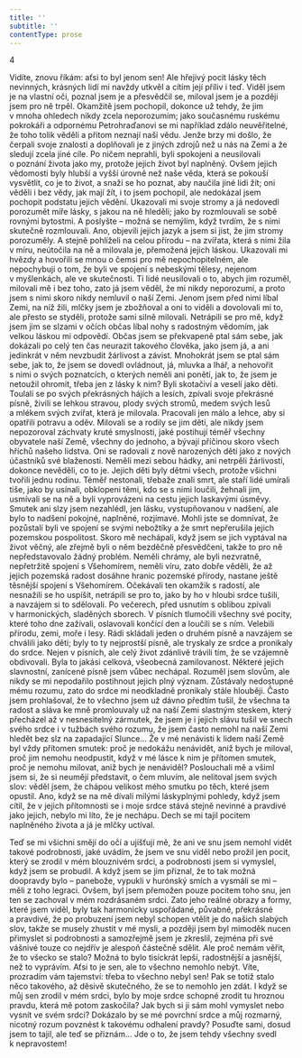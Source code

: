 ```yaml
---
title: ''
subtitle: ''
contentType: prose
---
```


4

Vidíte, znovu říkám: aťsi to byl jenom sen! Ale hřejivý pocit lásky těch nevinných, krásných lidí mi navždy utkvěl a cítím její příliv i teď. Viděl jsem je na vlastní oči, poznal jsem je a přesvědčil se, miloval jsem je a později jsem pro ně trpěl. Okamžitě jsem pochopil, dokonce už tehdy, že jim v mnoha ohledech nikdy zcela neporozumím; jako současnému ruskému pokrokáři a odpornému Petrohraďanovi se mi například zdálo neuvěřitelné, že toho tolik věděli a přitom neznají naši vědu. Jenže brzy mi došlo, že čerpali svoje znalosti a doplňovali je z jiných zdrojů než u nás na Zemi a že sledují zcela jiné cíle. Po ničem neprahli, byli spokojeni a neusilovali o poznání života jako my, protože jejich život byl naplněný. Ovšem jejich vědomosti byly hlubší a vyšší úrovně než naše věda, která se pokouší vysvětlit, co je to život, a snaží se ho poznat, aby naučila jiné lidi žít; oni věděli i bez vědy, jak mají žít, i to jsem pochopil, ale nedokázal jsem pochopit podstatu jejich vědění. Ukazovali mi svoje stromy a já nedovedl porozumět míře lásky, s jakou na ně hleděli; jako by rozmlouvali se sobě rovnými bytostmi. A poslyšte – možná se nemýlím, když tvrdím, že s nimi skutečně rozmlouvali. Ano, objevili jejich jazyk a jsem si jist, že jim stromy porozuměly. A stejně pohlíželi na celou přírodu – na zvířata, která s nimi žila v míru, neútočila na ně a milovala je, přemožená jejich láskou. Ukazovali mi hvězdy a hovořili se mnou o čemsi pro mě nepochopitelném, ale nepochybuji o tom, že byli ve spojení s nebeskými tělesy, nejenom v myšlenkách, ale ve skutečnosti. Ti lidé neusilovali o to, abych jim rozuměl, milovali mě i bez toho, zato já jsem věděl, že mi nikdy neporozumí, a proto jsem s nimi skoro nikdy nemluvil o naší Zemi. Jenom jsem před nimi líbal Zemi, na níž žili, mlčky jsem je zbožňoval a oni to viděli a dovolovali mi to, ale přesto se styděli, protože sami silně milovali. Netrápili se pro mě, když jsem jim se slzami v očích občas líbal nohy s radostným vědomím, jak velkou láskou mi odpovědí. Občas jsem se překvapeně ptal sám sebe, jak dokázali po celý ten čas neurazit takového člověka, jako jsem já, a ani jedinkrát v něm nevzbudit žárlivost a závist. Mnohokrát jsem se ptal sám sebe, jak to, že jsem se dovedl ovládnout, já, mluvka a lhář, a nehovořit s nimi o svých poznatcích, o kterých neměli ani ponětí, jak to, že jsem je netoužil ohromit, třeba jen z lásky k nim? Byli skotačiví a veselí jako děti. Toulali se po svých překrásných hájích a lesích, zpívali svoje překrásné písně, živili se lehkou stravou, plody svých stromů, medem svých lesů a mlékem svých zvířat, která je milovala. Pracovali jen málo a lehce, aby si opatřili potravu a oděv. Milovali se a rodily se jim děti, ale nikdy jsem nepozoroval záchvaty kruté smyslnosti, jaké postihují téměř všechny obyvatele naší Země, všechny do jednoho, a bývají příčinou skoro všech hříchů našeho lidstva. Oni se radovali z nově narozených dětí jako z nových účastníků své blaženosti. Neměli mezi sebou hádky, ani netrpěli žárlivostí, dokonce nevěděli, co to je. Jejich děti byly dětmi všech, protože všichni tvořili jednu rodinu. Téměř nestonali, třebaže znali smrt, ale staří lidé umírali tiše, jako by usínali, obklopeni těmi, kdo se s nimi loučili, žehnali jim, usmívali se na ně a byli vyprovázeni na cestu jejich laskavými úsměvy. Smutek ani slzy jsem nezahlédl, jen lásku, vystupňovanou v nadšení, ale bylo to nadšení pokojné, naplněné, rozjímavé. Mohli jste se domnívat, že pozůstalí byli ve spojení se svými nebožtíky a že smrt nepřerušila jejich pozemskou pospolitost. Skoro mě nechápali, když jsem se jich vyptával na život věčný, ale zřejmě byli o něm bezděčně přesvědčeni, takže to pro ně nepředstavovalo žádný problém. Neměli chrámy, ale byli nezvratně, nepřetržitě spojení s Všehomírem, neměli víru, zato dobře věděli, že až jejich pozemská radost dosáhne hranic pozemské přírody, nastane ještě těsnější spojení s Všehomírem. Očekávali ten okamžik s radostí, ale nesnažili se ho uspíšit, netrápili se pro to, jako by ho v hloubi srdce tušili, a navzájem si to sdělovali. Po večerech, před usnutím s oblibou zpívali v harmonických, sladěných sborech. V písních tlumočili všechny své pocity, které toho dne zažívali, oslavovali končící den a loučili se s ním. Velebili přírodu, zemi, moře i lesy. Rádi skládali jeden o druhém písně a navzájem se chválili jako děti; byly to ty nejprostší písně, ale tryskaly ze srdce a pronikaly do srdce. Nejen v písních, ale celý život zdánlivě trávili tím, že se vzájemně obdivovali. Byla to jakási celková, všeobecná zamilovanost. Některé jejich slavnostní, zanícené písně jsem vůbec nechápal. Rozuměl jsem slovům, ale nikdy se mi nepodařilo postihnout jejich plný význam. Zůstávaly nedostupné mému rozumu, zato do srdce mi neodkladně pronikaly stále hlouběji. Často jsem prohlašoval, že to všechno jsem už dávno předtím tušil, že všechna ta radost a sláva ke mně promlouvaly už na naší Zemi slastným steskem, který přecházel až v nesnesitelný zármutek, že jsem je i jejich slávu tušil ve snech svého srdce i v tužbách svého rozumu, že jsem často nemohl na naší Zemi hledět bez slz na zapadající Slunce… Že v mé nenávisti k lidem naší Země byl vždy přítomen smutek: proč je nedokážu nenávidět, aniž bych je miloval, proč jim nemohu neodpustit, když v mé lásce k nim je přítomen smutek, proč je nemohu milovat, aniž bych je nenáviděl? Poslouchali mě a všiml jsem si, že si neumějí představit, o čem mluvím, ale nelitoval jsem svých slov: věděl jsem, že chápou velikost mého smutku po těch, které jsem opustil. Ano, když se na mě dívali milými láskyplnými pohledy, když jsem cítil, že v jejich přítomnosti se i moje srdce stává stejně nevinné a pravdivé jako jejich, nebylo mi líto, že je nechápu. Dech se mi tajil pocitem naplněného života a já je mlčky uctíval.

Teď se mi všichni smějí do očí a ujišťují mě, že ani ve snu jsem nemohl vidět takové podrobnosti, jaké uvádím, že jsem ve snu viděl nebo prožil jen pocit, který se zrodil v mém blouznivém srdci, a podrobnosti jsem si vymyslel, když jsem se probudil. A když jsem se jim přiznal, že to tak možná doopravdy bylo – panebože, vypukli v hurónský smích a vysmáli se mi – měli z toho legraci. Ovšem, byl jsem přemožen pouze pocitem toho snu, jen ten se zachoval v mém rozdrásaném srdci. Zato jeho reálné obrazy a formy, které jsem viděl, byly tak harmonicky uspořádané, půvabné, překrásné a pravdivé, že po probuzení jsem nebyl schopen vtělit je do našich slabých slov, takže se musely zhustit v mé mysli, a později jsem byl mimoděk nucen přimyslet si podrobnosti a samozřejmě jsem je zkreslil, zejména při své vášnivé touze co nejdřív je alespoň částečně sdělit. Ale proč nemám věřit, že to všecko se stalo? Možná to bylo tisíckrát lepší, radostnější a jasnější, než to vyprávím. Aťsi to je sen, ale to všechno nemohlo nebýt. Víte, prozradím vám tajemství: třeba to všechno nebyl sen! Pak se totiž stalo něco takového, až děsivě skutečného, že se to nemohlo jen zdát. I když se můj sen zrodil v mém srdci, bylo by moje srdce schopné zrodit tu hroznou pravdu, která mě potom zaskočila? Jak bych si ji sám mohl vymyslet nebo vysnít ve svém srdci? Dokázalo by se mé povrchní srdce a můj rozmarný, nicotný rozum povznést k takovému odhalení pravdy? Posuďte sami, dosud jsem to tajil, ale teď se přiznám… Jde o to, že jsem tehdy všechny svedl k nepravostem!
